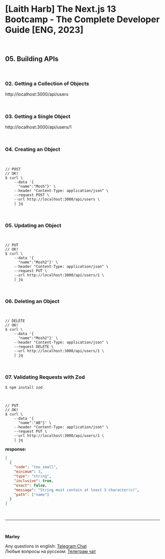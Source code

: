 # [Laith Harb] The Next.js 13 Bootcamp - The Complete Developer Guide [ENG, 2023]

<br/>

## 05. Building APIs

<br/>

### 02. Getting a Collection of Objects

http://localhost:3000/api/users

<br/>

### 03. Getting a Single Object

http://localhost:3000/api/users/1

<br/>

### 04. Creating an Object

<br/>

```
// POST
// OK!
$ curl \
    --data '{
      "name":"Mosh"}' \
    --header "Content-Type: application/json" \
    --request POST \
    --url http://localhost:3000/api/users \
    | jq
```

<br/>

### 05. Updating an Object

<br/>

```
// PUT
// OK!
$ curl \
    --data '{
      "name":"Mosh2"}' \
    --header "Content-Type: application/json" \
    --request PUT \
    --url http://localhost:3000/api/users/1 \
    | jq
```

<br/>

### 06. Deleting an Object

<br/>

```
// DELETE
// OK!
$ curl \
    --data '{
      "name":"Mosh2"}' \
    --header "Content-Type: application/json" \
    --request DELETE \
    --url http://localhost:3000/api/users/1 \
    | jq
```

<br/>

### 07. Validating Requests with Zod

```
$ npm install zod
```

<br/>

```
// PUT
// OK!
$ curl \
    --data '{
      "name":"AB"}' \
    --header "Content-Type: application/json" \
    --request PUT \
    --url http://localhost:3000/api/users/1 \
    | jq
```

**response:**

```json
[
  {
    "code": "too_small",
    "minimum": 3,
    "type": "string",
    "inclusive": true,
    "exact": false,
    "message": "String must contain at least 3 character(s)",
    "path": ["name"]
  }
]
```

<br/>

---

<br/>

**Marley**

Any questions in english: <a href="https://jsdev.org/chat/">Telegram Chat</a>  
Любые вопросы на русском: <a href="https://jsdev.ru/chat/">Телеграм чат</a>
